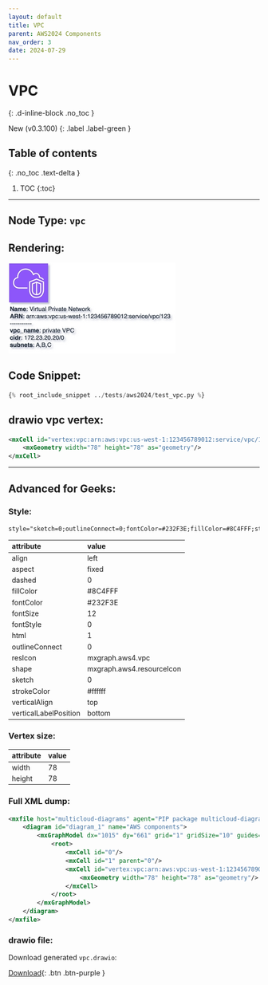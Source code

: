 ```yaml
---
layout: default
title: VPC
parent: AWS2024 Components
nav_order: 3
date: 2024-07-29
---
```


# VPC
{: .d-inline-block .no_toc }

New (v0.3.100)
{: .label .label-green }

## Table of contents
{: .no_toc .text-delta }

1. TOC
{:toc}

---


## Node Type: ``vpc``

## Rendering:

![lambda](output/jpg/vpc.jpg)

## Code Snippet:

```python
{% root_include_snippet ../tests/aws2024/test_vpc.py %}
```

## drawio vpc vertex:

```xml
<mxCell id="vertex:vpc:arn:aws:vpc:us-west-1:123456789012:service/vpc/123" parent="1" vertex="1">
    <mxGeometry width="78" height="78" as="geometry"/>
</mxCell>
```
---

## Advanced for Geeks:

### Style:
```html
style="sketch=0;outlineConnect=0;fontColor=#232F3E;fillColor=#8C4FFF;strokeColor=#ffffff;dashed=0;verticalLabelPosition=bottom;verticalAlign=top;align=left;html=1;fontSize=12;fontStyle=0;aspect=fixed;shape=mxgraph.aws4.resourceIcon;resIcon=mxgraph.aws4.vpc;"
```

| attribute | value |
|:----------|:------|
|align| left |
|aspect| fixed |
|dashed| 0 |
|fillColor| #8C4FFF |
|fontColor| #232F3E |
|fontSize| 12 |
|fontStyle| 0 |
|html| 1 |
|outlineConnect| 0 |
|resIcon| mxgraph.aws4.vpc |
|shape| mxgraph.aws4.resourceIcon |
|sketch| 0 |
|strokeColor| #ffffff |
|verticalAlign| top |
|verticalLabelPosition| bottom |

### Vertex size:

| attribute | value |
|:---------|:-----------|
| width    | 78  |
| height   |78|

### Full XML dump:
```xml
<mxfile host="multicloud-diagrams" agent="PIP package multicloud-diagrams. Generate resources in draw.io compatible format for Cloud infrastructure. Copyrights @ Roman Tsypuk 2023. MIT license." type="MultiCloud">
    <diagram id="diagram_1" name="AWS components">
        <mxGraphModel dx="1015" dy="661" grid="1" gridSize="10" guides="1" tooltips="1" connect="1" arrows="1" fold="1" page="1" pageScale="1" pageWidth="850" pageHeight="1100" math="0" shadow="1">
            <root>
                <mxCell id="0"/>
                <mxCell id="1" parent="0"/>
                <mxCell id="vertex:vpc:arn:aws:vpc:us-west-1:123456789012:service/vpc/123" value="&lt;b&gt;Name&lt;/b&gt;: Virtual Private Network&lt;BR&gt;&lt;b&gt;ARN&lt;/b&gt;: arn:aws:vpc:us-west-1:123456789012:service/vpc/123&lt;BR&gt;-----------&lt;BR&gt;&lt;b&gt;vpc_name&lt;/b&gt;: private VPC&lt;BR&gt;&lt;b&gt;cidr&lt;/b&gt;: 172.23.20.20/0&lt;BR&gt;&lt;b&gt;subnets&lt;/b&gt;: A,B,C" style="sketch=0;outlineConnect=0;fontColor=#232F3E;fillColor=#8C4FFF;strokeColor=#ffffff;dashed=0;verticalLabelPosition=bottom;verticalAlign=top;align=left;html=1;fontSize=12;fontStyle=0;aspect=fixed;shape=mxgraph.aws4.resourceIcon;resIcon=mxgraph.aws4.vpc;" parent="1" vertex="1">
                    <mxGeometry width="78" height="78" as="geometry"/>
                </mxCell>
            </root>
        </mxGraphModel>
    </diagram>
</mxfile>
```

### drawio file:

Download generated ``vpc.drawio``:

[Download](output/drawio/vpc.drawio){: .btn .btn-purple }